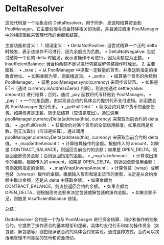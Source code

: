 
# DeltaResolver
这段代码是一个抽象合约 DeltaResolver，用于同步、发送和结算资金到 PoolManager。它主要处理与资金转移相关的功能，并且通过调用 PoolManager 中的相应函数来管理代币的余额和结算。

主要功能和含义：
	1.	错误定义：
	•	DeltaNotPositive: 当尝试结算一个正的 delta 时触发，表示该操作不可进行，因为余额应为负数。
	•	DeltaNotNegative: 当尝试结算一个负的 delta 时触发，表示该操作不可进行，因为余额应为正数。
	•	InsufficientBalance: 当合约余额不足以进行包装或解包装操作时触发。
	2.	主要函数：
	•	_take：
	•	从 PoolManager 中提取一定数量的货币，并发送到指定的接收者地址。
	•	如果金额为零，则直接返回。
	•	_settle：
	•	结算某个货币的余额到 PoolManager。
	•	调用 poolManager.sync(currency) 来同步该货币。
	•	如果是 ETH（通过 currency.isAddressZero() 判断），则直接通过 settle{value: amount}() 进行结算；否则，通过 _pay 函数将代币转账到 PoolManager。
	•	_pay：
	•	一个抽象函数，由实现该合约的具体合约提供代币支付逻辑。此函数会向 PoolManager 支付代币。
	•	_getFullDebt：
	•	获取合约对某个货币的全部债务。如果债务是正数，则无法结算（应该是取出）。通过调用 poolManager.currencyDelta(address(this), currency) 来获取当前合约的 delta 值。
	•	_getFullCredit：
	•	获取合约对某个货币的全部信用额度。如果信用是负数，则无法取出（应该是结算）。通过调用 poolManager.currencyDelta(address(this), currency) 来获取当前合约的 delta 值。
	•	_mapSettleAmount：
	•	计算结算操作的金额。根据传入的 amount，如果是 CONTRACT_BALANCE，则返回当前合约的余额；如果是 OPEN_DELTA，则返回全部债务金额；否则返回指定的金额。
	•	_mapTakeAmount：
	•	计算取出操作的金额。根据传入的 amount，如果是 OPEN_DELTA，则返回全部信用金额；否则返回指定的金额。
	•	_mapWrapUnwrapAmount：
	•	计算包装（wrap）或解包装（unwrap）操作的金额。根据输入货币和输出货币的类型，决定是从合约余额中取出金额，还是从 delta 中获取金额。
	•	如果金额为 CONTRACT_BALANCE，则直接返回合约的余额。
	•	如果金额为 OPEN_DELTA，则根据债务金额来决定包装或解包装的操作金额。
	•	如果余额不足，则触发 InsufficientBalance 错误。

总结：

DeltaResolver 合约是一个为与 PoolManager 进行资金结算、同步和操作的抽象合约。它提供了操作资金的基本框架和逻辑，具体的支付代币和如何操作资金（如包装、解包装等）则由继承该合约的具体合约来实现。通过这种方式，合约可以灵活地管理不同类型的货币和资金流动。